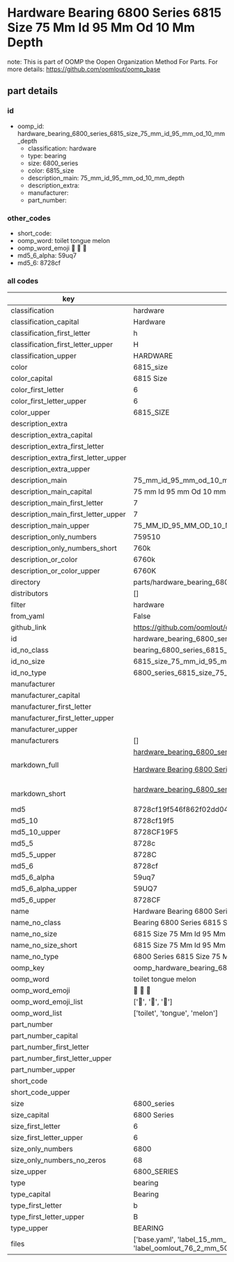 # Hardware Bearing 6800 Series 6815 Size 75 Mm Id 95 Mm Od 10 Mm Depth  

note: This is part of OOMP the Oopen Organization Method For Parts. For more details: https://github.com/oomlout/oomp_base

##  part details





### id
* oomp_id: hardware_bearing_6800_series_6815_size_75_mm_id_95_mm_od_10_mm_depth
  * classification: hardware
  * type: bearing
  * size: 6800_series
  * color: 6815_size
  * description_main: 75_mm_id_95_mm_od_10_mm_depth
  * description_extra: 
  * manufacturer: 
  * part_number: 

### other_codes
* short_code: 
* oomp_word: toilet tongue melon
* oomp_word_emoji :toilet: :tongue: :melon:
* md5_6_alpha: 59uq7
* md5_6: 8728cf

### all codes 
| key | value |  
| --- | --- |  
| classification | hardware |  
| classification_capital | Hardware |  
| classification_first_letter | h |  
| classification_first_letter_upper | H |  
| classification_upper | HARDWARE |  
| color | 6815_size |  
| color_capital | 6815 Size |  
| color_first_letter | 6 |  
| color_first_letter_upper | 6 |  
| color_upper | 6815_SIZE |  
| description_extra |  |  
| description_extra_capital |  |  
| description_extra_first_letter |  |  
| description_extra_first_letter_upper |  |  
| description_extra_upper |  |  
| description_main | 75_mm_id_95_mm_od_10_mm_depth |  
| description_main_capital | 75 mm Id 95 mm Od 10 mm Depth |  
| description_main_first_letter | 7 |  
| description_main_first_letter_upper | 7 |  
| description_main_upper | 75_MM_ID_95_MM_OD_10_MM_DEPTH |  
| description_only_numbers | 759510 |  
| description_only_numbers_short | 760k |  
| description_or_color | 6760k |  
| description_or_color_upper | 6760K |  
| directory | parts/hardware_bearing_6800_series_6815_size_75_mm_id_95_mm_od_10_mm_depth |  
| distributors | [] |  
| filter | hardware |  
| from_yaml | False |  
| github_link | https://github.com/oomlout/oomlout_oomp_part_src/tree/main/parts/hardware_bearing_6800_series_6815_size_75_mm_id_95_mm_od_10_mm_depth/working |  
| id | hardware_bearing_6800_series_6815_size_75_mm_id_95_mm_od_10_mm_depth |  
| id_no_class | bearing_6800_series_6815_size_75_mm_id_95_mm_od_10_mm_depth |  
| id_no_size | 6815_size_75_mm_id_95_mm_od_10_mm_depth |  
| id_no_type | 6800_series_6815_size_75_mm_id_95_mm_od_10_mm_depth |  
| manufacturer |  |  
| manufacturer_capital |  |  
| manufacturer_first_letter |  |  
| manufacturer_first_letter_upper |  |  
| manufacturer_upper |  |  
| manufacturers | [] |  
| markdown_full | [hardware_bearing_6800_series_6815_size_75_mm_id_95_mm_od_10_mm_depth](https://github.com/oomlout/oomlout_oomp_part_src/tree/main/parts/hardware_bearing_6800_series_6815_size_75_mm_id_95_mm_od_10_mm_depth/working)<br>[](https://github.com/oomlout/oomlout_oomp_part_src/tree/main/parts/hardware_bearing_6800_series_6815_size_75_mm_id_95_mm_od_10_mm_depth/working)<br>[Hardware Bearing 6800 Series 6815 Size 75 Mm Id 95 Mm Od 10 Mm Depth](https://github.com/oomlout/oomlout_oomp_part_src/tree/main/parts/hardware_bearing_6800_series_6815_size_75_mm_id_95_mm_od_10_mm_depth/working)<br><br> |  
| markdown_short | [hardware_bearing_6800_series_6815_size_75_mm_id_95_mm_od_10_mm_depth](https://github.com/oomlout/oomlout_oomp_part_src/tree/main/parts/hardware_bearing_6800_series_6815_size_75_mm_id_95_mm_od_10_mm_depth/working)<br><br> |  
| md5 | 8728cf19f546f862f02dd04a6a493055 |  
| md5_10 | 8728cf19f5 |  
| md5_10_upper | 8728CF19F5 |  
| md5_5 | 8728c |  
| md5_5_upper | 8728C |  
| md5_6 | 8728cf |  
| md5_6_alpha | 59uq7 |  
| md5_6_alpha_upper | 59UQ7 |  
| md5_6_upper | 8728CF |  
| name | Hardware Bearing 6800 Series 6815 Size 75 Mm Id 95 Mm Od 10 Mm Depth |  
| name_no_class | Bearing 6800 Series 6815 Size 75 Mm Id 95 Mm Od 10 Mm Depth |  
| name_no_size | 6815 Size 75 Mm Id 95 Mm Od 10 Mm Depth |  
| name_no_size_short | 6815 Size 75 Mm Id 95 Mm Od 10 Mm Depth |  
| name_no_type | 6800 Series 6815 Size 75 Mm Id 95 Mm Od 10 Mm Depth |  
| oomp_key | oomp_hardware_bearing_6800_series_6815_size_75_mm_id_95_mm_od_10_mm_depth |  
| oomp_word | toilet tongue melon |  
| oomp_word_emoji | :toilet: :tongue: :melon: |  
| oomp_word_emoji_list | [':toilet:', ':tongue:', ':melon:'] |  
| oomp_word_list | ['toilet', 'tongue', 'melon'] |  
| part_number |  |  
| part_number_capital |  |  
| part_number_first_letter |  |  
| part_number_first_letter_upper |  |  
| part_number_upper |  |  
| short_code |  |  
| short_code_upper |  |  
| size | 6800_series |  
| size_capital | 6800 Series |  
| size_first_letter | 6 |  
| size_first_letter_upper | 6 |  
| size_only_numbers | 6800 |  
| size_only_numbers_no_zeros | 68 |  
| size_upper | 6800_SERIES |  
| type | bearing |  
| type_capital | Bearing |  
| type_first_letter | b |  
| type_first_letter_upper | B |  
| type_upper | BEARING |  
| files | ['base.yaml', 'label_15_mm_30_mm.pdf', 'label_15_mm_30_mm.svg', 'label_76_2_mm_50_8_mm.pdf', 'label_76_2_mm_50_8_mm.svg', 'label_oomlout_76_2_mm_50_8_mm.pdf', 'label_oomlout_76_2_mm_50_8_mm.svg', 'readme.md', 'working.json', 'working.yaml'] |  
